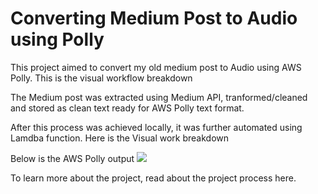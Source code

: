 # Converting Medium Post to Audio using Polly

This project aimed to convert my old medium post to Audio using AWS Polly. This is the visual workflow breakdown 

The Medium post was extracted using Medium API, tranformed/cleaned and stored as clean text ready for AWS Polly text format.



After this process was achieved locally, it was further automated using Lamdba function. Here is the Visual work breakdown


Below is the AWS Polly output
![](https://soundcloud.com/anita-okoh-492489510/creating-python-virtual-environment)



To learn more about the project, read about the project process here. 
